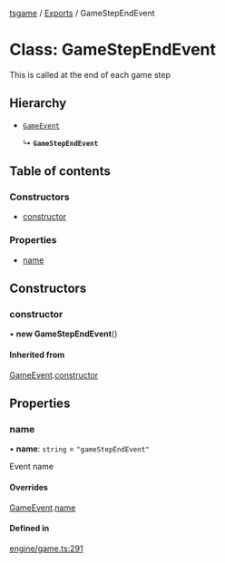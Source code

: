 [tsgame](../README.md) / [Exports](../modules.md) / GameStepEndEvent

# Class: GameStepEndEvent

This is called at the end of each game step

## Hierarchy

- [`GameEvent`](GameEvent.md)

  ↳ **`GameStepEndEvent`**

## Table of contents

### Constructors

- [constructor](GameStepEndEvent.md#constructor)

### Properties

- [name](GameStepEndEvent.md#name)

## Constructors

### constructor

• **new GameStepEndEvent**()

#### Inherited from

[GameEvent](GameEvent.md).[constructor](GameEvent.md#constructor)

## Properties

### name

• **name**: `string` = `"gameStepEndEvent"`

Event name

#### Overrides

[GameEvent](GameEvent.md).[name](GameEvent.md#name)

#### Defined in

[engine/game.ts:291](https://github.com/ashleycheung/tsgame/blob/0573a5b/src/engine/game.ts#L291)
